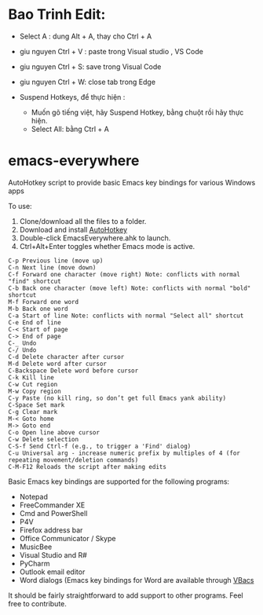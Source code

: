 # Bao Trinh Edit:

- Select A : dung Alt + A, thay cho Ctrl + A 
- giu nguyen Ctrl + V : paste trong Visual studio , VS Code
- giu nguyen Ctrl + S: save trong Visual Code
- giu nguyen Ctrl + W: close tab trong Edge 

- Suspend Hotkeys, để thực hiện :

   - Muốn gõ tiếng việt, hãy Suspend Hotkey, bằng chuột rồi hãy thực hiện. 
   - Select All: bằng Ctrl + A 

# emacs-everywhere
AutoHotkey script to provide basic Emacs key bindings for various Windows apps

To use:

1. Clone/download all the files to a folder.
2. Download and install [AutoHotkey](https://www.autohotkey.com/)
3. Double-click EmacsEverywhere.ahk to launch.
4. Ctrl+Alt+Enter toggles whether Emacs mode is active.

```
C-p	Previous line (move up)
C-n	Next line (move down)
C-f	Forward one character (move right) Note: conflicts with normal "find" shortcut
C-b	Back one character (move left) Note: conflicts with normal "bold" shortcut
M-f	Forward one word
M-b	Back one word
C-a	Start of line Note: conflicts with normal "Select all" shortcut
C-e	End of line
C-<	Start of page
C->	End of page
C-_	Undo
C-/ Undo
C-d	Delete character after cursor
M-d	Delete word after cursor
C-Backspace	Delete word before cursor
C-k	Kill line
C-w	Cut region
M-w	Copy region
C-y	Paste (no kill ring, so don’t get full Emacs yank ability)
C-Space Set mark
C-g Clear mark
M-< Goto home
M-> Goto end
C-o Open line above cursor
C-w Delete selection
C-S-f Send Ctrl-f (e.g., to trigger a 'Find' dialog)
C-u Universal arg - increase numeric prefix by multiples of 4 (for repeating movement/deletion commands)
C-M-F12 Reloads the script after making edits
```

Basic Emacs key bindings are supported for the following programs:

- Notepad
- FreeCommander XE
- Cmd and PowerShell
- P4V
- Firefox address bar
- Office Communicator / Skype
- MusicBee
- Visual Studio and R#
- PyCharm
- Outlook email editor
- Word dialogs (Emacs key bindings for Word are available through [VBacs](http://www.rath.ca/Misc/VBacs/)

It should be fairly straightforward to add support to other programs. Feel free to contribute.
